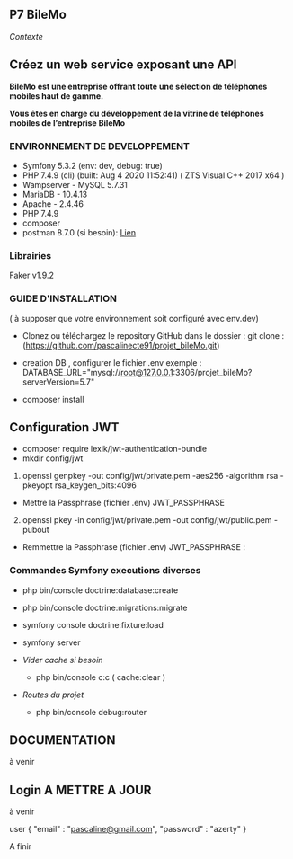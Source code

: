 ## P7 BileMo

_Contexte_

## Créez un web service exposant une API

**BileMo est une entreprise offrant toute une sélection de téléphones mobiles haut de gamme.**

**Vous êtes en charge du développement de la vitrine de téléphones mobiles de l’entreprise BileMo**

### ENVIRONNEMENT DE DEVELOPPEMENT

- Symfony 5.3.2 (env: dev, debug: true)
- PHP 7.4.9 (cli) (built: Aug 4 2020 11:52:41) ( ZTS Visual C++ 2017 x64 )
- Wampserver - MySQL 5.7.31
- MariaDB - 10.4.13
- Apache - 2.4.46
- PHP 7.4.9
- composer 
- postman 8.7.0 (si besoin): [Lien](https://www.postman.com/downloads/)

### Librairies
Faker v1.9.2

###  GUIDE D'INSTALLATION 
( à supposer que votre environnement soit configuré avec env.dev)

- Clonez ou téléchargez le repository GitHub dans le dossier :
  git clone :(https://github.com/pascalinecte91/projet_bileMo.git)

- creation DB  , configurer le fichier .env exemple :
  DATABASE_URL="mysql://root@127.0.0.1:3306/projet_bileMo?serverVersion=5.7"
- composer install


## Configuration JWT
 - composer require lexik/jwt-authentication-bundle
 - mkdir config/jwt

 1. openssl genpkey -out config/jwt/private.pem -aes256 -algorithm rsa -pkeyopt rsa_keygen_bits:4096
  - Mettre la Passphrase (fichier .env) JWT_PASSPHRASE 

 2. openssl pkey -in config/jwt/private.pem -out config/jwt/public.pem -pubout
  - Remmettre la Passphrase (fichier .env) JWT_PASSPHRASE :

### Commandes Symfony executions diverses
 - php bin/console doctrine:database:create
 - php bin/console doctrine:migrations:migrate
 - symfony console doctrine:fixture:load
 - symfony server

 
- _Vider cache si besoin_
  - php bin/console c:c ( cache:clear )

- _Routes du projet_
  - php bin/console debug:router

## DOCUMENTATION
à venir

## Login   A METTRE A JOUR
à venir

user 
{
   "email" : "pascaline@gmail.com",
   "password" : "azerty"
}

A finir
   
